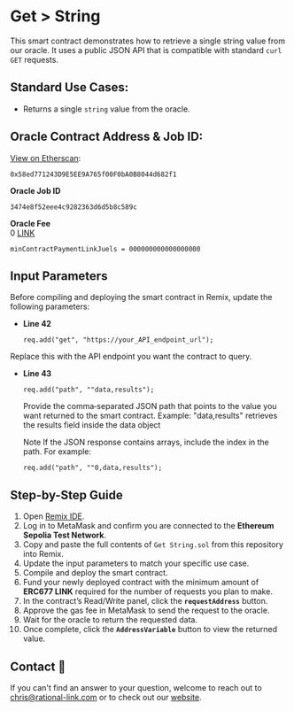 # Get > String
This smart contract demonstrates how to retrieve a single string value from our oracle. It uses a public JSON API that is compatible with standard `curl GET` requests.

## Standard Use Cases:
- Returns a single `string` value from the oracle.

## Oracle Contract Address & Job ID:
[View on Etherscan](https://sepolia.etherscan.io/address/0x58ed771243D9E5EE9A765f00F0bA0B8044d682f1): 
```
0x58ed771243D9E5EE9A765f00F0bA0B8044d682f1
```

**Oracle Job ID**  
```
3474e8f52eee4c9282363d6d5b8c589c
```

**Oracle Fee**   
0 [LINK](https://sepolia.etherscan.io/token/0x779877A7B0D9E8603169DdbD7836e478b4624789)
```
minContractPaymentLinkJuels = 000000000000000000
```


## Input Parameters

Before compiling and deploying the smart contract in Remix, update the following parameters:

- **Line 42**  
  ```solidity
  req.add("get", "https://your_API_endpoint_url");
  ```
Replace this with the API endpoint you want the contract to query.

- **Line 43**  
  ```solidity
  req.add("path", ""data,results");
  ``` 
  Provide the comma‑separated JSON path that points to the value you want returned to the smart contract.
  Example: "data,results" retrieves the results field inside the data object

  Note
  If the JSON response contains arrays, include the index in the path.
  For example:
    ```solidity
    req.add("path", ""0,data,results");
    ```



## Step-by-Step Guide

1. Open [Remix IDE](https://remix.ethereum.org/).  
2. Log in to MetaMask and confirm you are connected to the **Ethereum Sepolia Test Network**.  
3. Copy and paste the full contents of `Get String.sol` from this repository into Remix.  
4. Update the input parameters to match your specific use case.  
5. Compile and deploy the smart contract.  
6. Fund your newly deployed contract with the minimum amount of **ERC677 LINK** required for the number of requests you plan to make.  
7. In the contract’s Read/Write panel, click the **`requestAddress`** button.  
8. Approve the gas fee in MetaMask to send the request to the oracle.  
9. Wait for the oracle to return the requested data.  
10. Once complete, click the **`AddressVariable`** button to view the returned value.  

## Contact :email:
If you can't find an answer to your question, welcome to reach out to chris@rational-link.com or to check out our [website](https://www.rational-link.com).



